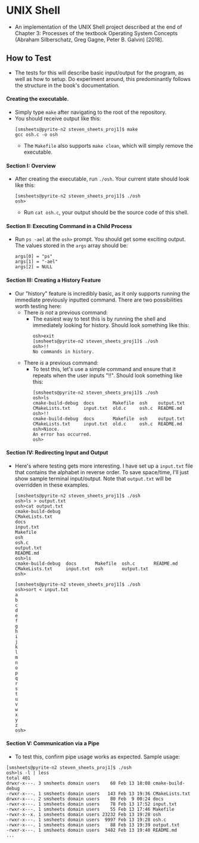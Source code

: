 [comment]: <> (This document was created and tested with JetBrain's MD extension.
               Apologies if it is not well-formatted for you when viewing.)

# UNIX Shell
- An implementation of the UNIX Shell project described at the end of 
  Chapter 3: Processes of the textbook Operating System Concepts 
  (Abraham Silberschatz, Greg Gagne, Peter B. Galvin) [2018].

## How to Test
- The tests for this will describe basic input/output for the program,
  as well as how to setup. Do experiment around, this predominantly 
  follows the structure in the book's documentation.
  
#### Creating the executable.
- Simply type `make` after navigating to the root of the repository.
- You should receive output like this:
  ```
  [smsheets@pyrite-n2 steven_sheets_proj1]$ make
  gcc osh.c -o osh
  ```
  - The `Makefile` also supports `make clean`, which 
    will simply remove the executable.
        
#### Section I: Overview
- After creating the executable, run `./osh`. Your current state
  should look like this:
  ```
  [smsheets@pyrite-n2 steven_sheets_proj1]$ ./osh
  osh>
  ```
  - Run `cat osh.c`, your output should be the source code of this shell.
  
#### Section II: Executing Command in a Child Process
- Run `ps -ael` at the `osh>` prompt. You should get some exciting
  output. The values stored in the `args` array should be:
  ```
  args[0] = "ps"
  args[1] = "-ael"
  args[2] = NULL
  ```

#### Section III: Creating a History Feature
- Our "history" feature is incredibly basic, as it only supports
  running the immediate previously inputted command. There are
  two possibilities worth testing here:
  - There _is not_ a previous command:
    - The easiest way to test this is by running the shell and 
      immediately looking for history. Should look something like this: 
      ```
      osh>exit
      [smsheets@pyrite-n2 steven_sheets_proj1]$ ./osh
      osh>!!
      No commands in history.
      ```
  - There _is_ a previous command:
    - To test this, let's use a simple command and ensure that
      it repeats when the user inputs "!!". Should look something
      like this:
      ```
      [smsheets@pyrite-n2 steven_sheets_proj1]$ ./osh
      osh>ls
      cmake-build-debug  docs       Makefile  osh    output.txt
      CMakeLists.txt     input.txt  old.c     osh.c  README.md
      osh>!!
      cmake-build-debug  docs       Makefile  osh    output.txt
      CMakeLists.txt     input.txt  old.c     osh.c  README.md
      osh>Nioce.
      An error has occurred.
      osh>
      ```

#### Section IV: Redirecting Input and Output
- Here's where testing gets more interesting. I have set up a
  `input.txt` file that contains the alphabet in reverse order.
  To save space/time, I'll just show sample terminal input/output.
  Note that `output.txt` will be overridden in these examples.
  ```
  [smsheets@pyrite-n2 steven_sheets_proj1]$ ./osh
  osh>ls > output.txt
  osh>cat output.txt
  cmake-build-debug
  CMakeLists.txt
  docs
  input.txt
  Makefile
  osh
  osh.c
  output.txt
  README.md
  osh>ls
  cmake-build-debug  docs       Makefile  osh.c       README.md
  CMakeLists.txt     input.txt  osh       output.txt
  osh>
  ```
  
  ```
  [smsheets@pyrite-n2 steven_sheets_proj1]$ ./osh
  osh>sort < input.txt
  a
  b
  c
  d
  e
  f
  g
  h
  i
  j
  k
  l
  m
  n
  o
  p
  q
  r
  s
  t
  u
  v
  w
  x
  y
  z
  osh>
  ```
  
#### Section V: Communication via a Pipe
- To test this, confirm pipe usage works as expected. Sample usage:
```
[smsheets@pyrite-n2 steven_sheets_proj1]$ ./osh
osh>ls -l | less
total 401
drwxr-x---. 3 smsheets domain users    60 Feb 13 18:08 cmake-build-debug
-rwxr-x---. 1 smsheets domain users   143 Feb 13 19:36 CMakeLists.txt
drwxr-x---. 2 smsheets domain users    80 Feb  9 00:24 docs
-rwxr-x---. 1 smsheets domain users    78 Feb 13 17:52 input.txt
-rwxr-x---. 1 smsheets domain users    55 Feb 13 17:46 Makefile
-rwxr-x--x. 1 smsheets domain users 23232 Feb 13 19:28 osh
-rwxr-x---. 1 smsheets domain users  9997 Feb 13 19:28 osh.c
-rwxr-x---. 1 smsheets domain users    88 Feb 13 19:39 output.txt
-rwxr-x---. 1 smsheets domain users  3482 Feb 13 19:40 README.md
...
```
